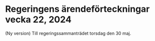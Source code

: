 # Regeringens ärendeförteckningar vecka 22, 2024

(Ny version) Till regeringssammanträdet torsdag den 30 maj.

